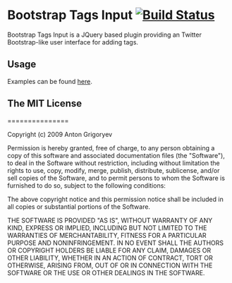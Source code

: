 # Bootstrap Tags Input [![Build Status](https://travis-ci.org/TimSchlechter/bootstrap-tagsinput.png?branch=master)](https://travis-ci.org/TimSchlechter/bootstrap-tagsinput)

Bootstrap Tags Input is a JQuery based plugin providing an Twitter Bootstrap-like user interface for adding tags.

## Usage
Examples can be found [here](http://timschlechter.github.com/bootstrap-tagsinput/).

## The MIT License
===============

Copyright (c) 2009 Anton Grigoryev

Permission is hereby granted, free of charge, to any person obtaining a copy
of this software and associated documentation files (the "Software"), to deal
in the Software without restriction, including without limitation the rights
to use, copy, modify, merge, publish, distribute, sublicense, and/or sell
copies of the Software, and to permit persons to whom the Software is
furnished to do so, subject to the following conditions:

The above copyright notice and this permission notice shall be included in
all copies or substantial portions of the Software.

THE SOFTWARE IS PROVIDED "AS IS", WITHOUT WARRANTY OF ANY KIND, EXPRESS OR
IMPLIED, INCLUDING BUT NOT LIMITED TO THE WARRANTIES OF MERCHANTABILITY,
FITNESS FOR A PARTICULAR PURPOSE AND NONINFRINGEMENT. IN NO EVENT SHALL THE
AUTHORS OR COPYRIGHT HOLDERS BE LIABLE FOR ANY CLAIM, DAMAGES OR OTHER
LIABILITY, WHETHER IN AN ACTION OF CONTRACT, TORT OR OTHERWISE, ARISING FROM,
OUT OF OR IN CONNECTION WITH THE SOFTWARE OR THE USE OR OTHER DEALINGS IN
THE SOFTWARE.